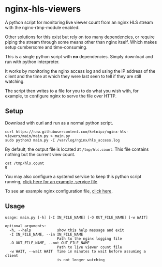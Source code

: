 # nginx-hls-viewers

A python script for monitoring live viewer count from an nginx HLS stream with the nginx-rtmp-module enabled.

Other solutions for this exist but rely on too many dependencies, or require piping the stream through some means other 
than nginx itself. Which makes setup cumbersome and time-consuming.

This is a single python script with **no** dependencies. Simply download and run with python interpreter.

It works by monitoring the nginx access log and using the IP address of the client and the time at which they were last 
seen to tell if they are still watching.

The script then writes to a file for you to do what you wish with, for example, to configure nginx to serve the file 
over HTTP.

## Setup

Download with curl and run as a normal python script.

```shell script
curl https://raw.githubusercontent.com/ketnipz/nginx-hls-viewers/main/main.py > main.py
sudo python3 main.py -I /var/log/nginx/hls_access.log
```

By default, the output file is located at `/tmp/hls.count`. This file contains nothing but the current view count.

```shell script
cat /tmp/hls.count
0
```

You may also configure a systemd service to keep this python script running, 
[click here for an example .service file](https://raw.githubusercontent.com/ketnipz/nginx-hls-viewers/main/nginx-hls-viewers.service).

To see an example nginx configuration file, 
[click here](https://raw.githubusercontent.com/ketnipz/nginx-hls-viewers/main/nginx-hls-viewers.conf).

## Usage

```
usage: main.py [-h] [-I IN_FILE_NAME] [-O OUT_FILE_NAME] [-w WAIT]

optional arguments:
  -h, --help            show this help message and exit
  -I IN_FILE_NAME, --in IN_FILE_NAME
                        Path to the nginx logging file
  -O OUT_FILE_NAME, --out OUT_FILE_NAME
                        Path to live viewer count file
  -w WAIT, --wait WAIT  Time in minutes to wait before assuming a client
                        is not longer watching
```
